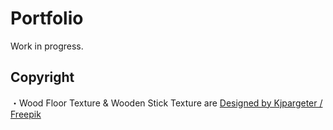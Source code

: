 # Portfolio
Work in progress.

## Copyright
・Wood Floor Texture & Wooden Stick Texture are <a href="http://www.freepik.com">Designed by Kjpargeter / Freepik</a>  
